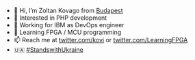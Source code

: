 - 👋 Hi, I’m Zoltan Kovago from [Budapest](https://www.google.com/maps/place/Budapest/@47.4813602,18.9902185,11z/data=!3m1!4b1!4m5!3m4!1s0x4741c334d1d4cfc9:0x400c4290c1e1160!8m2!3d47.497912!4d19.040235)
- 👀 Interested in PHP development
- 🔧 Working for IBM as DevOps engineer
- 🌱 Learning FPGA / MCU programming
- 📫 Reach me at [twitter.com/kovi](https://twitter.com/kovi) or [twitter.com/LearningFPGA](https://twitter.com/LearningFPGA)
- 🇺🇦 [#StandswithUkraine](https://twitter.com/search?q=%23StandswithUkraine)

<!---
kovagoz/kovagoz is a ✨ special ✨ repository because its `README.md` (this file) appears on your GitHub profile.
You can click the Preview link to take a look at your changes.
--->
